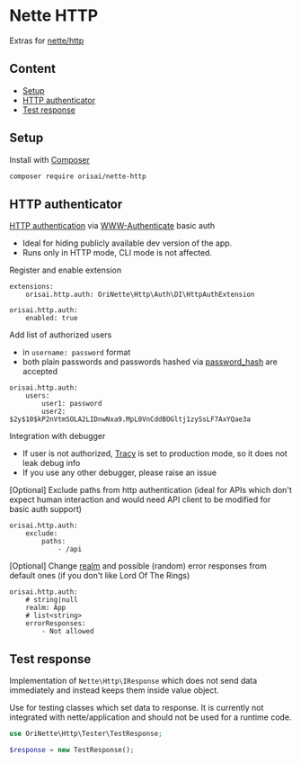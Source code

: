 # Nette HTTP

Extras for [nette/http](https://github.com/nette/http)

## Content

- [Setup](#setup)
- [HTTP authenticator](#http-authenticator)
- [Test response](#test-response)

## Setup

Install with [Composer](https://getcomposer.org)

```sh
composer require orisai/nette-http
```

## HTTP authenticator

[HTTP authentication](https://developer.mozilla.org/en-US/docs/Web/HTTP/Authentication)
via [WWW-Authenticate](https://developer.mozilla.org/en-US/docs/Web/HTTP/Headers/WWW-Authenticate) basic auth

- Ideal for hiding publicly available dev version of the app.
- Runs only in HTTP mode, CLI mode is not affected.

Register and enable extension

```neon
extensions:
	orisai.http.auth: OriNette\Http\Auth\DI\HttpAuthExtension

orisai.http.auth:
	enabled: true
```

Add list of authorized users

- in `username: password` format
- both plain passwords and passwords hashed
  via [password_hash](https://www.php.net/manual/en/function.password-hash.php) are accepted

```neon
orisai.http.auth:
	users:
		user1: password
		user2: $2y$10$kP2nVtmSOLA2LIDnwNxa9.MpL0VnCddBOGltj1zySsLF7AxYQae3a
```

Integration with debugger

- If user is not authorized, [Tracy](https://github.com/nette/tracy/) is set to production mode, so it does not leak
  debug info
- If you use any other debugger, please raise an issue

[Optional] Exclude paths from http authentication (ideal for APIs which don't expect human interaction and would need
API client to be modified for basic auth support)

```neon
orisai.http.auth:
	exclude:
		paths:
			- /api
```

[Optional] Change [realm](https://developer.mozilla.org/en-US/docs/Web/HTTP/Headers/WWW-Authenticate#realm) and possible
(random) error responses from default ones (if you don't like Lord Of The Rings)

```neon
orisai.http.auth:
	# string|null
	realm: App
	# list<string>
	errorResponses:
		- Not allowed
```

## Test response

Implementation of `Nette\Http\IResponse` which does not send data immediately and instead keeps them inside value
object.

Use for testing classes which set data to response. It is currently not integrated with nette/application and should not
be used for a runtime code.

```php
use OriNette\Http\Tester\TestResponse;

$response = new TestResponse();
```
